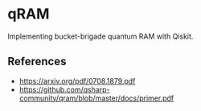 # qRAM
Implementing bucket-brigade quantum RAM with Qiskit.

## References
- https://arxiv.org/pdf/0708.1879.pdf
- https://github.com/qsharp-community/qram/blob/master/docs/primer.pdf
